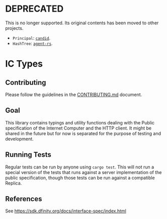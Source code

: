 # DEPRECATED

This is no longer supported. Its original contents has been moved to other projects.

* `Principal`: [`candid`](https://github.com/dfinity/candid/blob/28a9fe8e898dc7662de2a13204b6f06bce536e14/rust/candid/src/types/principal.rs).
* `HashTree`: [`agent-rs`](https://github.com/dfinity/agent-rs/tree/c9f9497dc8ced64b76250d76967f4f61a56d8262/ic-certification).

# IC Types

## Contributing
Please follow the guidelines in the [CONTRIBUTING.md](.github/CONTRIBUTING.md) document.

## Goal
This library contains typings and utility functions dealing with the Public specification of the Internet Computer
 and the HTTP
client. It might be shared in the future but for now is separated for the purpose of testing and
development.

## Running Tests
Regular tests can be run by anyone using `cargo test`. This will not run a special version of the
tests that runs against a server implementation of the public specification, though those
tests can be run against a compatible Replica.

## References
See https://sdk.dfinity.org/docs/interface-spec/index.html
